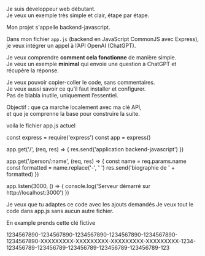 
Je suis développeur web débutant.  
Je veux un exemple très simple et clair, étape par étape.  

Mon projet s'appelle backend-javascript.

Dans mon fichier `app.js` (backend en JavaScript CommonJS avec Express),  
je veux intégrer un appel à l’API OpenAI (ChatGPT).

Je veux comprendre **comment cela fonctionne** de manière simple.  
Je veux un exemple **minimal** qui envoie une question à ChatGPT et récupère la réponse.

Je veux pouvoir copier-coller le code, sans commentaires.  
Je veux aussi savoir ce qu’il faut installer et configurer.  
Pas de blabla inutile, uniquement l’essentiel.

Objectif : que ça marche localement avec ma clé API,  
et que je comprenne la base pour construire la suite.


voila le fichier app.js actuel

const express = require('express')
const app = express()

app.get('/', (req, res) => {
  res.send('application backend-javascript')
})

app.get('/person/:name', (req, res) => {
  const name = req.params.name
  const formatted = name.replace('-', ' ')
  res.send('biographie de ' + formatted)
})

app.listen(3000, () => {
  console.log('Serveur démarré sur http://localhost:3000')
})

Je veux que tu adaptes ce code avec les ajouts demandés
Je veux tout le code dans app.js sans aucun autre fichier.

En example prends cette clé fictive

1234567890-1234567890-1234567890-1234567890-1234567890-1234567890-XXXXXXXXX-XXXXXXXXX-XXXXXXXXX-XXXXXXXXX-1234-123456789-123456789-123456789-123456789-123456789-123



